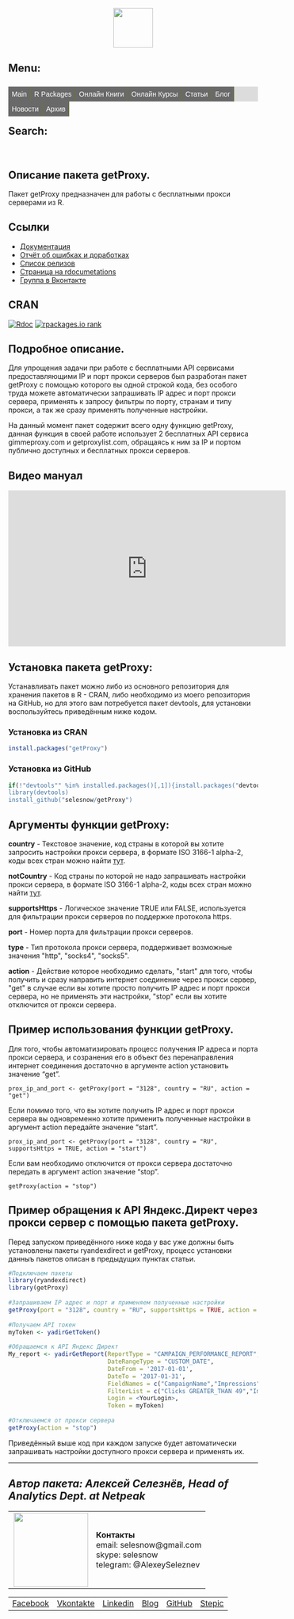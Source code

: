 <head>
<link rel="shortcut icon" type="image/x-icon" href="as.ico">
<head>
<link rel="shortcut icon" type="image/x-icon" href="as.ico">
<!-- Global site tag (gtag.js) - Google Analytics -->
<script async src="https://www.googletagmanager.com/gtag/js?id=UA-114798296-1"></script>
<script>
  window.dataLayer = window.dataLayer || [];
  function gtag(){dataLayer.push(arguments);}
  gtag('js', new Date());
  gtag('config', 'UA-114798296-1');
</script>
</head>
</head>

<p align="center">
<a href="https://selesnow.github.io/"><img src="https://alexeyseleznev.files.wordpress.com/2017/03/as.png" height="80"></a>
</p>

<style type="text/css">

ul.nm_ul {
  list-style: none; /*убираем маркеры списка*/
  margin: 0; /*убираем отступы*/
  padding-left: 0; /*убираем отступы*/
  margin-top:25px; /*делаем отступ сверху*/
  background:#DCDCDC; /*добавляем фон всему меню*/
  height: 30px; /*задаем высоту*/
}
a.nm_a {
  text-decoration: none; /*убираем подчеркивание текста ссылок*/
  background:#696969; /*добавляем фон к пункту меню*/
  color:#fff; /*меняем цвет ссылок*/
  padding:0px 7px; /*добавляем отступ*/
  font-family: arial; /*меняем шрифт*/
  line-height:30px; /*ровняем меню по вертикали*/
  display: block; 
  border-right: 1px solid #677B27; /*добавляем бордюр справа*/
  -moz-transition: all 0.3s 0.01s ease; /*делаем плавный переход*/
  -o-transition: all 0.3s 0.01s ease;
  -webkit-transition: all 0.3s 0.01s ease;
}
a.nm_a:hover {
  background:#FF8C00;/*добавляем эффект при наведении*/
}
li.nm_li {
  float:left; /*Размещаем список горизонтально для реализации меню*/
  position:relative; /*задаем позицию для позиционирования*/
}
     
    /*Стили для скрытого выпадающего меню*/
    li.nm_li > ul.nm_ul {
        position:absolute;
        top:5px;
        display:none;   
    }
     
    /*Делаем скрытую часть видимой*/
    li.nm_li:hover > ul.nm_ul {
        display:block; 
        width:280px;  /*Задаем ширину выпадающего меню*/      
    }
   li.nm_li:hover > ul.nm_ul > li.nm_li {
        float:none; /*Убираем горизонтальное позиционирование*/
    }
</style>

<h2>Menu:</h2>
<center>
<ul class="nm_ul">
    <li class="nm_li"><a href="/" class="nm_a">Main</a></li>
    <li class="nm_li"><a href="/" class="nm_a">R Packages</a>
        <ul class="nm_ul">
            <li class="nm_li"><a href="/ryandexdirect" class="nm_a">ryandexdirect</a></li>
            <li class="nm_li"><a href="/rym" class="nm_a">rym</a></li>
            <li class="nm_li"><a href="/rfacebookstat" class="nm_a">rfacebookstat</a></li>
			<li class="nm_li"><a href="/rvkstat" class="nm_a">rvkstat</a></li>
			<li class="nm_li"><a href="/rmytarget" class="nm_a">rmytarget</a></li>
			<li class="nm_li"><a href="/rmixpanel" class="nm_a">rmixpanel</a></li>
			<li class="nm_li"><a href="/rGitHub" class="nm_a">rGitHub</a></li>
			<li class="nm_li"><a href="/getProxy" class="nm_a">getProxy</a></li>
        </ul>
    </li>
	<li class="nm_li"><a href="#" class="nm_a">Онлайн Книги</a>
	    <ul class="nm_ul">
            <li class="nm_li"><a href="https://r-for-marketing.netpeak.net/" class="nm_a">Язык R в Интернет Маркетинге</a></li>
            <li class="nm_li"><a href="https://netpeak.net/files/whitepapers/10-fishek-web-analitiki.pdf" class="nm_a">10 фишек Google Analytics</a></li>
        </ul>
	</li>
	<li class="nm_li"><a href="#" class="nm_a">Онлайн Курсы</a>
	    <ul class="nm_ul">
            <li class="nm_li"><a href="https://learn.needfordata.ru/r" class="nm_a">Язык R в Интернет Маркетинге</a></li>
        </ul>
    </li>
    <li class="nm_li"><a href="/library" class="nm_a">Статьи</a></li>
    <li class="nm_li"><a href="https://alexeyseleznev.wordpress.com/" class="nm_a">Блог</a></li>
    <li class="nm_li"><a href="/news" class="nm_a">Новости</a></li>
    <li class="nm_li"><a href="/publications" class="nm_a">Архив</a></li>
</ul>
</center>
<Br>
<h2>Search:</h2>
<script>
  (function() {
    var cx = '002735389418227325972:fdikniadyig';
    var gcse = document.createElement('script');
    gcse.type = 'text/javascript';
    gcse.async = true;
    gcse.src = 'https://cse.google.com/cse.js?cx=' + cx;
    var s = document.getElementsByTagName('script')[0];
    s.parentNode.insertBefore(gcse, s);
  })();
</script>
<gcse:search></gcse:search>
<Br>

## Описание пакета getProxy.
Пакет getProxy предназначен для работы с бесплатными прокси серверами из R.

## Ссылки
* [Документация](https://selesnow.github.io/getProxy/)
* [Отчёт об ошибках и доработках](https://github.com/selesnow/getProxy/issues)
* [Список релизов](https://github.com/selesnow/getProxy/releases)
* [Страница на rdocumetations]()
* [Группа в Вконтакте](https://vk.com/data_club)

## CRAN
[![Rdoc](http://www.rdocumentation.org/badges/version/getProxy)](http://www.rdocumentation.org/packages/getProxy)
[![rpackages.io rank](http://www.rpackages.io/badge/getProxy.svg)](http://www.rpackages.io/package/getProxy)

## Подробное описание.
Для упрощения задачи при работе с бесплатными API сервисами предоставляющими IP и порт прокси серверов был разработан пакет getProxy с помощью которого вы одной строкой кода, без особого труда можете автоматически запрашивать IP адрес и порт прокси сервера, применять к запросу фильтры по порту, странам и типу прокси, а так же сразу применять полученные настройки.
 
На  данный момент пакет содержит всего одну функцию getProxy, данная функция в своей работе использует 2 бесплатных API сервиса gimmeproxy.com и getproxylist.com, обращаясь к ним за IP и портом публично доступных и бесплатных прокси серверов.

## Видео мануал
<iframe width="560" height="315" src="https://www.youtube.com/embed/3onMs_YoAmA" frameborder="0" allow="autoplay; encrypted-media" allowfullscreen></iframe>

## Установка пакета getProxy:
Устанавливать пакет можно либо из основного репозитория для хранения пакетов в R - CRAN, либо необходимо из моего репозитория на GitHub, но для этого вам потребуется пакет devtools, для установки воспользуйтесь приведённым ниже кодом.

### Установка из CRAN
```r
install.packages("getProxy")
```
### Установка из GitHub
```r
if(!"devtools"" %in% installed.packages()[,1]){install.packages("devtools")}
library(devtools)
install_github("selesnow/getProxy")
```
 
## Аргументы функции getProxy:

**country** - Текстовое значение, код страны в которой вы хотите запросить настройки прокси сервера, в формате ISO 3166-1 alpha-2, коды всех стран можно найти [тут](https://en.wikipedia.org/wiki/ISO_3166-1#Current_codes).

**notCountry** - Код страны по которой не надо запрашивать настройки прокси сервера, в формате ISO 3166-1 alpha-2, коды всех стран можно найти [тут](https://en.wikipedia.org/wiki/ISO_3166-1#Current_codes).

**supportsHttps** - Логическое значение TRUE или FALSE, используется для фильтрации прокси серверов по поддержке протокола https. 

**port** - Номер порта для фильтрации прокси серверов.

**type** - Тип протокола прокси сервера, поддерживает возможные значения "http", "socks4", "socks5". 

**action** - Действие которое необходимо сделать, "start" для того, чтобы получить и сразу направить интернет соединение через прокси сервер, "get" в случае если вы хотите просто получить IP адрес и порт прокси сервера, но не применять эти настройки, "stop" если вы хотите отключится от прокси сервера.
 
## Пример использования функции getProxy.

Для того, чтобы автоматизировать процесс получения IP адреса и порта прокси сервера, и созранения его в объект без перенаправления интернет соединения достаточно в аргументе action установить значение “get”.
 
`prox_ip_and_port <- getProxy(port = "3128", country = "RU", action = "get")`
 
Если помимо того, что вы хотите получить IP адрес и порт прокси сервера вы одновременно хотите применить полученные настройки в аргумент action передайте значение “start”.
 
`prox_ip_and_port <- getProxy(port = "3128", country = "RU", supportsHttps = TRUE, action = "start")`
 
Если вам необходимо отключится от прокси сервера достаточно передать в аргумент action значение “stop”.
 
`getProxy(action = "stop")`
 
## Пример обращения к API Яндекс.Директ через прокси сервер с помощью пакета getProxy.

Перед запуском приведённого ниже кода у вас уже должны быть установлены пакеты ryandexdirect и getProxy, процесс установки данныъ пакетов описан в предыдущих пунктах статьи.
 
```r
#Подключаем пакеты
library(ryandexdirect)
library(getProxy)
 
#Запрашиваем IP адрес и порт и применяем полученные настройки
getProxy(port = "3128", country = "RU", supportsHttps = TRUE, action = "start")
 
#Получаем API токен
myToken <- yadirGetToken()
 
#Обращаемся к API Яндекс Директ
My_report <- yadirGetReport(ReportType = "CAMPAIGN_PERFORMANCE_REPORT", 
                            DateRangeType = "CUSTOM_DATE", 
                            DateFrom = '2017-01-01', 
                            DateTo = '2017-01-31', 
                            FieldNames = c("CampaignName","Impressions","Clicks"), 
                            FilterList = c("Clicks GREATER_THAN 49","Impressions LESS_THAN 1001"), 
                            Login = <YourLogin>, 
                            Token = myToken)
 
#Отключаемся от прокси сервера
getProxy(action = "stop")
```
 
Приведённый выше код при каждом запуске  будет автоматически запрашивать настройки доступного прокси сервера и применять их.

---

## *Автор пакета: Алексей Селезнёв, Head of Analytics Dept. at Netpeak*
<table>
    <tr>
      <td>
      <img align="right" src="https://lh3.googleusercontent.com/R-0jgJSxIIhpag2L6YCIhJVIcIWx6-Jt5UCTRJjWzJewo47u2QBnik5CRF2dNB79jmsN_BFRjVOAYfvCqFcn3UNS_thGbbxF-99c9lwBWWlFI7JCWE43K5Yk9HnIW8i8YpTDx3l28IuYswaI-qc9QosHT1lPCsVilTfXTyV2empF4S74daOJ6x5QHYRWumT_2MhUS0hPqUsKVtOoveqDnGf3cF_VsN-RfOAwG9uCeGOgNRgv_fhSr41rw4LBND4gf05nO8zMp4TZMrrcUjKvvx6qNgYDor5LFOHiRmfKISYRVkWYe4wLyGO1FgkgTDjg0300lcur2t3txVwZUgROLZdaxOLx4owa8Rc8B8VKwd3vHxjov_aVfNPT4xf9jSFBBEOI-mfYpa55ejKDw-rqTQ6miFRFWpp_hjrk9KbGyB-Z6iZvYL-2dZ6mzgpUfs2I0tEAGsV07yTzboJ0RNCByC2-U-ZVjWdp2_9Au3FFoUcdQUAmPYOVqOv4r3oLbkkJKLj2A5jp7vf4IAoExLIfJuqEf7XN7fFcv4geib029qJjBt28wnqSO6TKEwB2fesR3uPHvGB6_6NHD70UDH-aCRCK4UBeoajtU0Y8Ks8Vwxo0oZBwmoEu8gudTFBF6mDT7GjLoGLDeNxE-TG7OtWUdxsJk7yzXGW3hE-VxsMD9g=s351-no?w=100" height="150">
      </td>
      <td>
        <b>Контакты</b>
        <br>email: selesnow@gmail.com
        <br>skype: selesnow
        <br>telegram: @AlexeySeleznev
      </td>
    </tr>
    <tr>
     <table>
    <tr>
      <td>
        <a href="https://facebook.com/selesnow/">Facebook</a>
      </td>
      <td>
        <a href="https://vk.com/selesnow">Vkontakte</a>
      </td>
      <td>
        <a href="https://linkedin.com/in/selesnow">Linkedin</a>
      </td>
      <td>
        <a href="https://alexeyseleznev.wordpress.com/">Blog</a>
      </td>
      <td>
        <a href="https://github.com/selesnow/">GitHub</a>
      </td>
      <td>
        <a href="https://stepik.org/users/792428">Stepic</a>
      </td>
    </tr>
</table>
    </tr>
</table>
